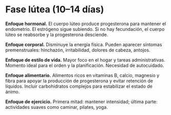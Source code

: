 # Fase lútea (10–14 días)

**Enfoque hormonal.** El cuerpo lúteo produce progesterona para mantener el endometrio. El estrógeno sigue subiendo. Si no hay fecundación, el cuerpo lúteo se reabsorbe y la progesterona desciende.

**Enfoque corporal.** Disminuye la energía física. Pueden aparecer síntomas premenstruales: hinchazón, irritabilidad, dolores de cabeza, antojos.

**Enfoque de estilo de vida.** Mayor foco en el hogar y tareas administrativas. Momento ideal para el orden y la planificación. Necesidad de autocuidado.

**Enfoque alimentario.** Alimentos ricos en vitaminas B, calcio, magnesio y fibra para apoyar la producción de progesterona y evitar retención de líquidos. Incluir carbohidratos complejos para estabilizar el estado de ánimo.

**Enfoque de ejercicio.** Primera mitad: mantener intensidad; última parte: actividades suaves como caminar, pilates, yoga.

